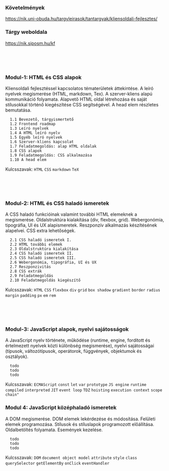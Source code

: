 ### Követelmények
https://nik.uni-obuda.hu/targyleirasok/tantargyak/kliensoldali-fejlesztes/

### Tárgy weboldala
https://nik.siposm.hu/kf

<br>
<br>
<br>

### Modul-1: HTML és CSS alapok

Kliensoldali fejlesztéssel kapcsolatos tématerületek áttekintése. A leíró nyelvek megismerése (HTML, markdown, Tex). A szerver-kliens alapú kommunikáció folyamata. Alapvető HTML oldal létrehozása és saját stílusokkal történő kiegészítése CSS segítségével. A head elem részletes bemutatása.

```
  1.1 Bevezető, tárgyismertető
  1.2 Frontend roadmap
  1.3 Leíró nyelvek
  1.4 A HTML leíró nyelv
  1.5 Egyéb leíró nyelvek
  1.6 Szerver-kliens kapcsolat
  1.7 Feladatmegoldás: alap HTML oldalak
  1.8 CSS alapok
  1.9 Feladatmegoldás: CSS alkalmazása
  1.10 A head elem
```

Kulcsszavak:
`HTML`
`CSS`
`markdown`
`TeX`

<br>
<br>
<br>

### Modul-2: HTML és CSS haladó ismeretek

A CSS haladó funkcióinak valamint további HTML elemeknek a megismerése. Oldalstruktúra kialakítása (div, flexbox, grid). Webergonómia, tipográfia, UI és UX alapismeretek. Reszponzív alkalmazás készítésének alapelvei. CSS extra lehetőségek.

```
  2.1 CSS haladó ismeretek I.
  2.2 HTML további elemek
  2.3 Oldalstruktúra kialakítása
  2.4 CSS haladó ismeretek II.
  2.5 CSS haladó ismeretek III.
  2.6 Webergonómia, tipográfia, UI és UX
  2.7 Reszponzivitás
  2.8 CSS extrák
  2.9 Feladatmegoldás
  2.10 Feladatmegoldás kiegészítő
```

Kulcsszavak:
`HTML`
`CSS`
`flexbox`
`div`
`grid`
`box shadow`
`gradient`
`border`
`radius`
`margin`
`padding`
`px`
`em`
`rem`

<br>
<br>
<br>

### Modul-3: JavaScript alapok, nyelvi sajátosságok

A JavaScript nyelv története, működése (runtime, engine, fordított és értelmezett nyelvek közti különbség megismerése), nyelvi sajátosságai (típusok, változótípusok, operátorok, függvények, objektumok és osztályok).

```
  todo
  todo
  todo
```

Kulcsszavak:
    `ECMAScript`
    `const`
    `let`
    `var`
    `prototype`
    `JS engine`
    `runtime`
    `compiled`
    `interpreted`
    `JIT`
    `event loop`
    `TDZ`
    `hoisting`
    `execution context`
    `scope chain"`
        
        
### Modul 4: JavaScript középhaladó ismeretek

A DOM megismerése. DOM elemek lekérdezése és módosítása. Felületi elemek programozása. Stílusok és stíluslapok programozott előállítása. Oldalbetöltés folyamata. Események kezelése.

```
  todo
  todo
  todo
```

Kulcsszavak:
    `DOM`
    `document object model`
    `attribute`
    `style`
    `class`
    `querySelector`
    `getElementBy`
    `onClick`
    `eventHandler`
